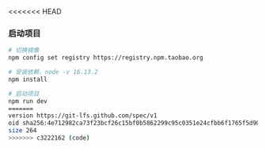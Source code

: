 <<<<<<< HEAD
<!--
 * @Description: 
 * @Author: Rabbiter
 * @Date: 2023-03-05 20:17:11
-->
### 启动项目
``` bash
# 切换镜像
npm config set registry https://registry.npm.taobao.org

# 安装依赖，node -v 16.13.2
npm install

# 启动项目
npm run dev
=======
version https://git-lfs.github.com/spec/v1
oid sha256:4e712982ca73f23bcf26c15bf0b5862299c95c0351e24cfbb6f1765f5d903727
size 264
>>>>>>> c3222162 (code)
